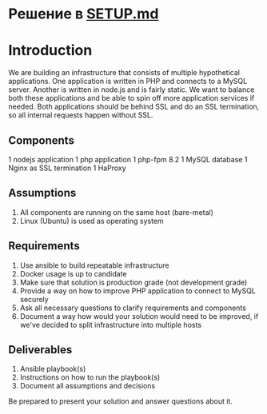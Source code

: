 # Решение в [SETUP.md](https://github.com/bgelov/devops-excercise/blob/main/SETUP.md)

# Introduction

We are building an infrastructure that consists of multiple hypothetical applications. 
One application is written in PHP and connects to a MySQL server. 
Another is written in node.js and is fairly static. We want to balance both these 
applications and be able to spin off more application services if needed. 
Both applications should be behind SSL and do an SSL termination, 
so all internal requests happen without SSL.

## Components 

1 nodejs application
1 php application
1 php-fpm 8.2
1 MySQL database
1 Nginx as SSL termination
1 HaProxy

## Assumptions

1. All components are running on the same host (bare-metal)
2. Linux (Ubuntu) is used as operating system

## Requirements

1. Use ansible to build repeatable infrastructure
2. Docker usage is up to candidate
3. Make sure that solution is production grade (not development grade)
4. Provide a way on how to improve PHP application to connect to MySQL securely
5. Ask all necessary questions to clarify requirements and components
6. Document a way how would your solution would need to be improved, if we've decided to split infrastructure into multiple hosts

## Deliverables

1. Ansible playbook(s)
2. Instructions on how to run the playbook(s)
3. Document all assumptions and decisions

Be prepared to present your solution and answer questions about it.
